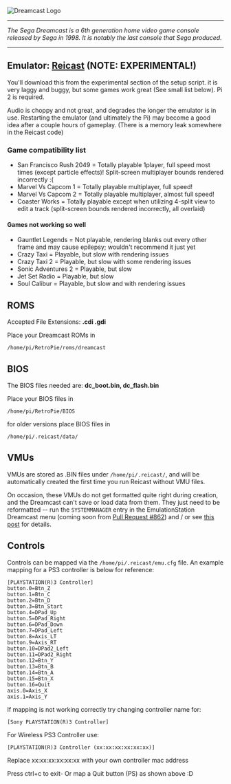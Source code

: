 ![Dreamcast Logo](http://upload.wikimedia.org/wikipedia/commons/thumb/7/7e/Dreamcast_logo.svg/320px-Dreamcast_logo.svg.png)
***
_The Sega Dreamcast is a 6th generation home video game console released by Sega in 1998. It is notably the last console that Sega produced._
***
## Emulator: [Reicast](https://github.com/reicast/reicast-emulator) (NOTE: EXPERIMENTAL!)

You'll download this from the experimental section of the setup script. it is very laggy and buggy, but some games work great (See small list below). Pi 2 is required.  

Audio is choppy and not great, and degrades the longer the emulator is in use.  Restarting the emulator (and ultimately the Pi) may become a good idea after a couple hours of gameplay.  (There is a memory leak somewhere in the Reicast code)

### Game compatibility list

* San Francisco Rush 2049 = Totally playable 1player, full speed most times (except particle effects)!  Split-screen multiplayer bounds rendered incorrectly :(
* Marvel Vs Capcom 1 = Totally playable multiplayer, full speed!
* Marvel Vs Capcom 2 = Totally playable multiplayer, almost full speed!
* Coaster Works = Totally playable except when utilizing 4-split view to edit a track (split-screen bounds rendered incorrectly, all overlaid)

#### Games not working so well

* Gauntlet Legends = Not playable, rendering blanks out every other frame and may cause epilepsy; wouldn't recommend it just yet
* Crazy Taxi = Playable, but slow with rendering issues
* Crazy Taxi 2 = Playable, but slow with some rendering issues
* Sonic Adventures 2 = Playable, but slow 
* Jet Set Radio = Playable, but slow
* Soul Calibur = Playable, but slow and with rendering issues



## ROMS

Accepted File Extensions: **.cdi .gdi** 

Place your Dreamcast ROMs in
```
/home/pi/RetroPie/roms/dreamcast
```

## BIOS

The BIOS files needed are: **dc_boot.bin, dc_flash.bin**

Place your BIOS files in
```
/home/pi/RetroPie/BIOS
```
for older versions place BIOS files in
```
/home/pi/.reicast/data/
```

## VMUs

VMUs are stored as .BIN files under `/home/pi/.reicast/`, and will be automatically created the first time you run Reicast without VMU files.  

On occasion, these VMUs do not get formatted quite right during creation, and the Dreamcast can't save or load data from them.  They just need to be reformatted -- run the `SYSTEMMANAGER` entry in the EmulationStation Dreamcast menu (coming soon from [Pull Request #862](https://github.com/petrockblog/RetroPie-Setup/pull/862)) and / or see [this post](http://blog.petrockblock.com/forums/topic/configuring-controllers-in-reicast/page/2/#post-99715) for details.

## Controls

Controls can be mapped via the `/home/pi/.reicast/emu.cfg` file. An example mapping for a PS3 controller is below for reference:

```
[PLAYSTATION(R)3 Controller]
button.0=Btn_Z
button.1=Btn_C
button.2=Btn_D
button.3=Btn_Start
button.4=DPad_Up
button.5=DPad_Right
button.6=DPad_Down
button.7=DPad_Left
button.8=Axis_LT
button.9=Axis_RT
button.10=DPad2_Left
button.11=DPad2_Right
button.12=Btn_Y
button.13=Btn_B
button.14=Btn_A
button.15=Btn_X
button.16=Quit
axis.0=Axis_X
axis.1=Axis_Y
```
If mapping is not working correctly try changing controller name for: 
```
[Sony PLAYSTATION(R)3 Controller]
```
For Wireless PS3 Controller use: 
```
[PLAYSTATION(R)3 Controller (xx:xx:xx:xx:xx:xx)]
```
Replace xx:xx:xx:xx:xx:xx with your own controller mac address

Press ctrl+c to exit- Or map a Quit button (PS) as shown above :D 
